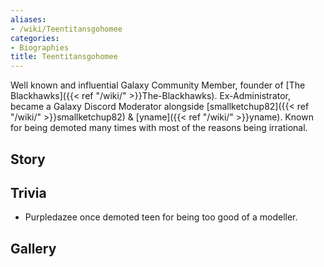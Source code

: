 ```yaml
---
aliases:
- /wiki/Teentitansgohomee
categories:
- Biographies
title: Teentitansgohomee
---
```


Well known and influential Galaxy Community Member, founder of [The Blackhawks]({{< ref "/wiki/" >}}The-Blackhawks). Ex-Administrator, became a Galaxy Discord Moderator alongside [smallketchup82]({{< ref "/wiki/" >}}smallketchup82) & [yname]({{< ref "/wiki/" >}}yname). Known for being demoted many times with most of the reasons being irrational.

## Story

## Trivia

- Purpledazee once demoted teen for being too good of a modeller.

## Gallery

<references />